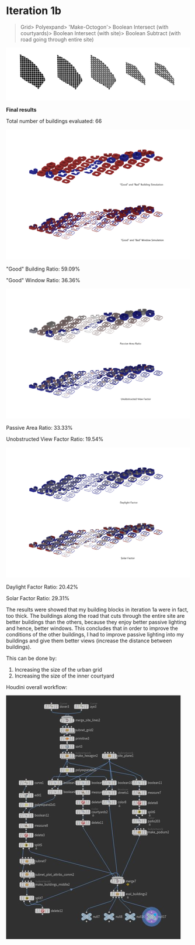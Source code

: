 
# Iteration 1b

>Grid> Polyexpand> 'Make-Octogon'> Boolean Intersect (with courtyards)> Boolean Intersect (with site)> Boolean Subtract (with road going through entire site)

![Iteration 1b workflow](./imgs/1aworkflow.jpg)

**Final results**

Total number of buildings evaluated: 66

![Iteration 1b](./imgs/1bgbw.jpg)

"Good" Building Ratio: 59.09%

"Good" Window Ratio: 36.36%

![Iteration 1b](./imgs/1bpavf.jpg)

Passive Area Ratio: 33.33%

Unobstructed View Factor Ratio: 19.54%

![Iteration 1b](./imgs/1bdfsf.jpg)

Daylight Factor Ratio: 20.42%

Solar Factor Ratio: 29.31%


The results were showed that my building blocks in iteration 1a were in fact, too thick. The buildings along the road that cuts through the entire site are better buildings than the others, because they enjoy better passive lighting and hence, better windows. This concludes that in order to improve the conditions of the other buildings, I had to improve passive lighting into my buildings and give them better views (increase the distance between buildings).

This can be done by:
1) Increasing the size of the urban grid
2) Increasing the size of the inner courtyard

Houdini overall workflow:

![Iteration 1b workflow](./imgs/1bflow.JPG)
